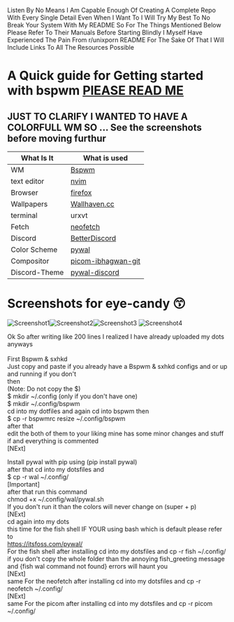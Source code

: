 Listen By No Means I Am Capable Enough Of Creating A Complete Repo With Every Single Detail Even When I Want To I Will Try My Best To No Break Your System With My README 
So For The Things Mentioned Below Please Refer To Their Manuals Before Starting Blindly I Myself Have Experienced The Pain From r/unixporn README
For The Sake Of That I Will Include Links To All The Resources Possible

# A Quick guide for Getting started with bspwm [PlEASE READ ME](https://www.instructables.com/Bspwm-Installation-and-Configuration/)
## JUST TO CLARIFY I WANTED TO HAVE A COLORFULL WM SO ... See the screenshots before moving furthur

| What Is It    | What is used |
| ------------- | ------------- |
| WM  | [Bspwm](https://github.com/baskerville/bspwm.git)  |
| text editor  | [nvim](https://neovim.io/)  |
| Browser   | [firefox](https://www.mozilla.org/en-US/firefox/new/)  |
| Wallpapers   | [Wallhaven.cc](https://github.com/dylanaraps/neofetch.git)  |
| terminal   | urxvt |
| Fetch  | [neofetch](https://github.com/dylanaraps/neofetch.git)  |
| Discord   | [BetterDiscord](https://github.com/BetterDiscord/BetterDiscord.git)   |
| Color Scheme   | [pywal](https://github.com/dylanaraps/pywal)  |
| Compositor | [picom-ibhagwan-git](https://github.com/ibhagwan/picom-ibhagwan-git.git) |
| Discord-Theme | [pywal-discord](https://github.com/FilipLitwora/pywal-discord)

# Screenshots for eye-candy 😙
![Screenshot1](https://user-images.githubusercontent.com/108634945/184496564-e45bb1cf-40bb-4178-bbc7-3163bdda3d36.png)![Screenshot2](https://user-images.githubusercontent.com/108634945/184496575-b99a505c-df28-42d7-93a7-2c7e8dd2fc37.png)![Screenshot3](https://user-images.githubusercontent.com/108634945/184496577-e247fdc1-5770-4f66-a9e6-f268e7f3cc2b.png)
![Screenshot4](https://user-images.githubusercontent.com/108634945/184496581-75d228c4-0512-4eda-8ed5-1e63146387e1.png)





Ok So after writing like 200 lines I realized I have already uploaded my dots <br />
anyways <br /><br />
First Bspwm & sxhkd <br />
Just copy and paste if you already have a Bspwm & sxhkd configs and or up and running if you don't <br />
then <br />
(Note: Do not copy the $) <br />
$ mkdir ~/.config (only if you don't have one) <br />
$ mkdir ~/.config/bspwm <br />
cd into my dotfiles and again cd into bspwm then <br />
$ cp -r  bspwmrc resize ~/.config/bspwm <br />
after that <br />
edit the both of them to your liking mine has some minor changes and stuff if and everything is commented <br />
[NExt] <br />

Install pywal with pip using (pip install pywal)  <br />
after that cd into my dotsfiles and <br />
$ cp -r wal ~/.config/ <br />
[Important] <br />
after that run this command <br />
chmod +x ~/.config/wal/pywal.sh <br />
If you don't run it than the colors will never change on (super + p) <br />
[NExt] <br />
cd again into my dots <br />
this time for the fish shell IF YOUR using bash which is default please refer to <br />
https://itsfoss.com/pywal/ <br />
For the fish shell after installing cd into my dotsfiles and cp -r fish ~/.config/ <br />
if you don't copy the whole folder than the annoying fish_greeting message and {fish wal command not found} errors will haunt you <br />
[NExt] <br />
same For the neofetch after installing cd into my dotsfiles and cp -r neofetch ~/.config/ <br />
[NExt] <br />
same For the picom after installing cd into my dotsfiles and cp -r picom  ~/.config/ <br />

 
